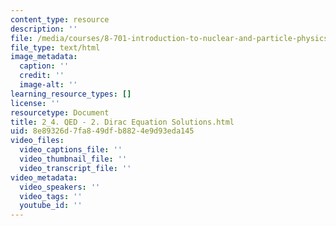 ```yaml
---
content_type: resource
description: ''
file: /media/courses/8-701-introduction-to-nuclear-and-particle-physics-fall-2020/2_4-qed-2-dirac-equation-solutions.html
file_type: text/html
image_metadata:
  caption: ''
  credit: ''
  image-alt: ''
learning_resource_types: []
license: ''
resourcetype: Document
title: 2_4. QED - 2. Dirac Equation Solutions.html
uid: 8e89326d-7fa8-49df-b882-4e9d93eda145
video_files:
  video_captions_file: ''
  video_thumbnail_file: ''
  video_transcript_file: ''
video_metadata:
  video_speakers: ''
  video_tags: ''
  youtube_id: ''
---
```

